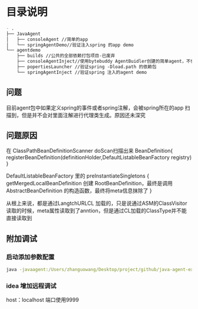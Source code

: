 # 目录说明
``` markdown
- .
├── JavaAgent
│   ├── consoleAgent //简单的app
│   └── springAgentDemo//验证注入spring 的app demo
└── agentdemo
    ├── builds //公共的全部依赖打包项目-已废弃
    ├── consoleAgentInject//使用bytebuddy AgentBuidler创建的简单agent，不使用ByteBuddy Agent
    ├── popertiesLauncher //验证spring -Dload.path 的依赖包
    └── springAgentInject //验证spring 注入的agent demo
```

## 问题
目前agent包中如果定义spring的事件或者spring注解，会被spring所在的app 扫描到，但是并不会对里面注解进行代理类生成。原因还未深究
## 问题原因
在
ClassPathBeanDefinitionScanner doScan扫描出来 BeanDefinition{
    registerBeanDefinition(definitionHolder,DefaultListableBeanFactory registry)
}


DefaultListableBeanFactory 里的 preInstantiateSingletons {
    getMergedLocalBeanDefinition 创建 RootBeanDefinition，最终是调用 AbstractBeanDefinition 的构造函数，最终将meta信息抹除了
}

从根上来说，都是通过LangtchURLCL 加载的，只是说通过ASM的ClassVisitor读取的时候，meta属性读取到了anntion，但是通过CL加载的ClassType并不能直接读取到
## 附加调试
### 启动添加参数配置
``` bat
java -javaagent:/Users/zhanguowang/Desktop/project/github/java-agent-example/agentdemo/springAgentInject/target/springAgentInject-1-SNAPSHOT.jar -agentlib:jdwp=transport=dt_socket,server=y,suspend=n,address=9999 -jar springAgentDemo-0.0.1-SNAPSHOT.jar
```
### idea 增加远程调试
host：localhost 端口使用9999

